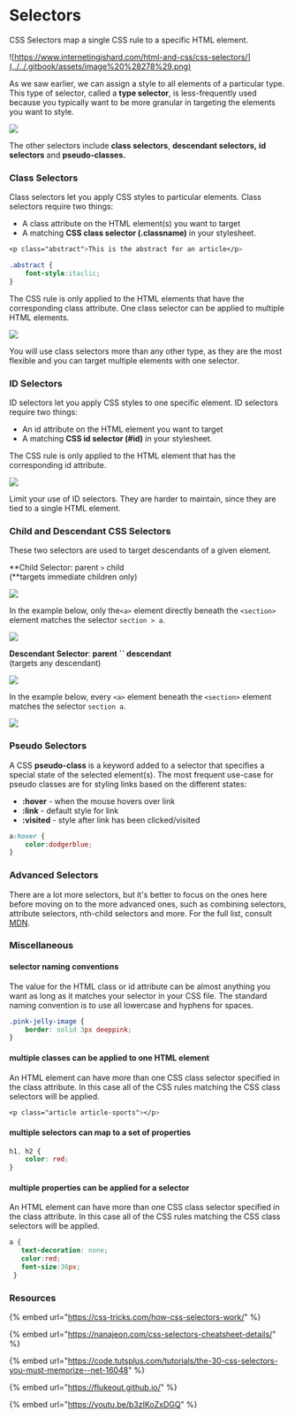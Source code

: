 # Selectors

CSS Selectors map a single CSS rule to a specific HTML element.

![https://www.internetingishard.com/html-and-css/css-selectors/](../../.gitbook/assets/image%20%28278%29.png)

As we saw earlier, we can assign a style to all elements of a particular type. This type of selector, called a **type selector**, is less-frequently used because you typically want to be more granular in targeting the elements you want to style. 

![](../../.gitbook/assets/image%20%28270%29.png)

The other selectors include **class selectors**, **descendant selectors,** **id selectors** and **pseudo-classes.**

### Class Selectors 

Class selectors let you apply CSS styles to particular elements. Class selectors require two things:

* A class attribute on the HTML element\(s\) you want to target
* A matching **CSS class selector \(.classname\)** in your stylesheet.

```css
<p class="abstract">This is the abstract for an article</p>
```

```css
.abstract {  
    font-style:itaclic;
} 
```

The CSS rule is only applied to the HTML elements that have the corresponding class attribute. One class selector can be applied to multiple HTML elements.

![](../../.gitbook/assets/image%20%28261%29.png)

You will use class selectors more than any other type, as they are the most flexible and you can target multiple elements with one selector.

### **ID Selectors**

ID selectors let you apply CSS styles to one specific element. ID selectors require two things:

* An id attribute on the HTML element you want to target
* A matching **CSS id selector \(\#id\)** in your stylesheet.

The CSS rule is only applied to the HTML element that has the corresponding id attribute. 

![](../../.gitbook/assets/image%20%28156%29.png)

Limit your use of ID selectors. They are harder to maintain, since they are tied to a single HTML element.

### Child and Descendant CSS Selectors

These two selectors are used to target descendants of a given element. 

**Child Selector: parent `>` child    
\(**targets immediate children only\)

![](../../.gitbook/assets/image%20%28244%29.png)

In the example below, only the`<a>` element directly beneath the `<section>` element matches the selector `section > a`.

![](../../.gitbook/assets/image%20%28264%29.png)

**Descendant Selector**: **parent  `` descendant**    
\(targets any descendant\)

![](../../.gitbook/assets/image%20%28250%29.png)

In the example below, every `<a>` element beneath the `<section>` element matches the selector `section a`.

![](../../.gitbook/assets/image%20%28269%29.png)

### 

### Pseudo Selectors

A CSS **pseudo-class** is a keyword added to a selector that specifies a special state of the selected element\(s\). The most frequent use-case for pseudo classes are for styling links based on the different states:

* **:hover** - when the mouse hovers over link
* **:link** - default style for link
* **:visited** - style after link has been clicked/visited

```css
a:hover {
    color:dodgerblue;
}
```

### 

### Advanced Selectors

There are a lot more selectors, but it's better to focus on the ones here before moving on to the more advanced ones, such as combining selectors, attribute selectors, nth-child selectors and more. For the full list, consult [MDN](https://developer.mozilla.org/en-US/docs/Web/CSS/CSS_Selectors).

### 

### Miscellaneous

#### selector naming conventions

The value for the HTML class or id attribute can be almost anything you want as long as it matches your selector in your CSS file. The standard naming convention is to use all lowercase and hyphens for spaces.

```css
.pink-jelly-image {
    border: solid 3px deeppink;
}
```

#### 

#### multiple classes can be applied to one HTML element

An HTML element can have more than one CSS class selector specified in the class attribute. In this case all of the CSS rules matching the CSS class selectors will be applied.

```css
<p class="article article-sports"></p>
```

#### 

#### multiple selectors can map to a set of properties

```css
h1, h2 {
    color: red;
}
```

#### 

#### multiple properties can be applied for a selector

An HTML element can have more than one CSS class selector specified in the class attribute. In this case all of the CSS rules matching the CSS class selectors will be applied.

```css
a {
   text-decoration: none;
   color:red;
   font-size:36px;
 }
```



### Resources

{% embed url="https://css-tricks.com/how-css-selectors-work/" %}

{% embed url="https://nanajeon.com/css-selectors-cheatsheet-details/" %}

{% embed url="https://code.tutsplus.com/tutorials/the-30-css-selectors-you-must-memorize--net-16048" %}

{% embed url="https://flukeout.github.io/" %}

{% embed url="https://youtu.be/b3zIKoZxDGQ" %}



